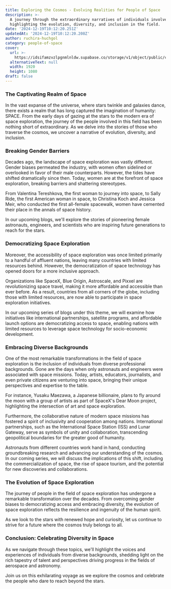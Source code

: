 ```yaml
---
title: Exploring the Cosmos - Evolving Realities for People of Space
description: >-
  A journey through the extraordinary narratives of individuals involved in space exploration,
  highlighting the evolution, diversity, and inclusion in the field.
date: '2024-12-19T10:12:20.251Z'
updatedAt: '2024-12-19T10:12:20.208Z'
author: ruchira-huchgol
category: people-of-space
cover:
  url: >-
    https://idsifamzvzlpgnmlnldw.supabase.co/storage/v1/object/public/cms/People_of_Space_Desktop_Wallpaper_5_5910c6011d.webp
  alternativeText: null
  width: 1920
  height: 1080
draft: false
---
```


### The Captivating Realm of Space

In the vast expanse of the universe, where stars twinkle and galaxies dance, there exists a realm
that has long captured the imagination of humanity: SPACE. From the early days of gazing at the
stars to the modern era of space exploration, the journey of the people involved in this field has
been nothing short of extraordinary. As we delve into the stories of those who traverse the cosmos,
we uncover a narrative of evolution, diversity, and inclusion.

### Breaking Gender Barriers

Decades ago, the landscape of space exploration was vastly different. Gender biases permeated the
industry, with women often sidelined or overlooked in favor of their male counterparts. However, the
tides have shifted dramatically since then. Today, women are at the forefront of space exploration,
breaking barriers and shattering stereotypes.

From Valentina Tereshkova, the first woman to journey into space, to Sally Ride, the first American
woman in space, to Christina Koch and Jessica Meir, who conducted the first all-female spacewalk,
women have cemented their place in the annals of space history.

In our upcoming blogs, we'll explore the stories of pioneering female astronauts, engineers, and
scientists who are inspiring future generations to reach for the stars.

### Democratizing Space Exploration

Moreover, the accessibility of space exploration was once limited primarily to a handful of affluent
nations, leaving many countries with limited resources behind. However, the democratization of space
technology has opened doors for a more inclusive approach.

Organizations like SpaceX, Blue Origin, Astroscale, and Pixxel are revolutionizing space travel,
making it more affordable and accessible than ever before. As a result, countries from all corners
of the globe, including those with limited resources, are now able to participate in space
exploration initiatives.

In our upcoming series of blogs under this theme, we will examine how initiatives like international
partnerships, satellite programs, and affordable launch options are democratizing access to space,
enabling nations with limited resources to leverage space technology for socio-economic development.

### Embracing Diverse Backgrounds

One of the most remarkable transformations in the field of space exploration is the inclusion of
individuals from diverse professional backgrounds. Gone are the days when only astronauts and
engineers were associated with space missions. Today, artists, educators, journalists, and even
private citizens are venturing into space, bringing their unique perspectives and expertise to the
table.

For instance, Yusaku Maezawa, a Japanese billionaire, plans to fly around the moon with a group of
artists as part of SpaceX's Dear Moon project, highlighting the intersection of art and space
exploration.

Furthermore, the collaborative nature of modern space missions has fostered a spirit of inclusivity
and cooperation among nations. International partnerships, such as the International Space Station
(ISS) and Lunar Gateway, serve as symbols of unity and collaboration, transcending geopolitical
boundaries for the greater good of humanity.

Astronauts from different countries work hand in hand, conducting groundbreaking research and
advancing our understanding of the cosmos. In our coming series, we will discuss the implications of
this shift, including the commercialization of space, the rise of space tourism, and the potential
for new discoveries and collaborations.

### The Evolution of Space Exploration

The journey of people in the field of space exploration has undergone a remarkable transformation
over the decades. From overcoming gender biases to democratizing access and embracing diversity, the
evolution of space exploration reflects the resilience and ingenuity of the human spirit.

As we look to the stars with renewed hope and curiosity, let us continue to strive for a future
where the cosmos truly belongs to all.

### Conclusion: Celebrating Diversity in Space

As we navigate through these topics, we'll highlight the voices and experiences of individuals from
diverse backgrounds, shedding light on the rich tapestry of talent and perspectives driving progress
in the fields of aerospace and astronomy.

Join us on this exhilarating voyage as we explore the cosmos and celebrate the people who dare to
reach beyond the stars.
